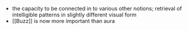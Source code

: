 - the capacity to be connected in to various other notions; retrieval of intelligible patterns in slightly different visual form 
- [[Buzz]] is now more important than aura 